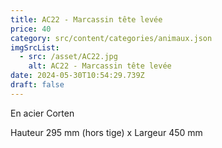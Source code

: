 ```yaml
---
title: AC22 - Marcassin tête levée
price: 40
category: src/content/categories/animaux.json
imgSrcList:
  - src: /asset/AC22.jpg
    alt: AC22 - Marcassin tête levée
date: 2024-05-30T10:54:29.739Z
draft: false
---
```


En acier Corten

Hauteur 295 mm (hors tige) x Largeur 450 mm
